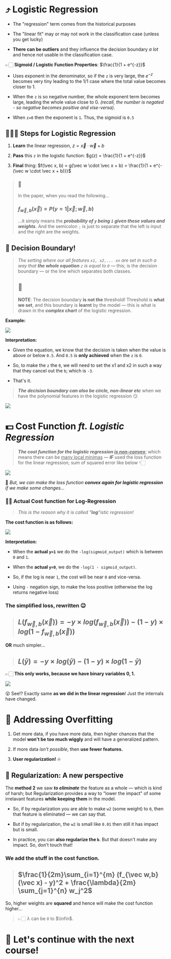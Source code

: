 # ⤴ Logistic Regression

- The "regression" term comes from the historical purposes

- The "linear fit" may or may not work in the classification case (unless you get lucky)

- **There can be outliers** and they influence the decision boundary *a lot* and hence not usable in the classification case.

👉🏻 **Sigmoid / Logistic Function Properties**: $\frac{1}{1 + e^{-z}}$

- Uses exponent in the denominator, so if the `z` is very large, the $e^{-z}$ becomes very tiny leading to the 1/1 case where the total value becomes closer to 1.

- When the `z` is so negative number, the whole exponent term becomes large, leading the whole value close to 0. *(recall, the number is negated - so negative becomes positive and vise-versa)*.

- When `z=0` then the exponent is `1`. Thus, the sigmoid is `0.5`

## 🚶🏻‍♂️ Steps for Logistic Regression

1. **Learn** the linear regression, $z = \vec x \cdot \vec w + b$

2. **Pass** this `z` in the logistic function: $g(z) = \frac{1}{1 + e^{-z}}$

3. **Final** thing: $f(\vec x, b) = g(\vec w \cdot \vec x + b) = \frac{1}{1 + e^{-(\vec w \cdot \vec x + b)}}$

> ### 🤯
> 
> In the paper, when you read the following...
> 
> ### $f_{\vec w,b}(\vec x) = P(y = 1 | \vec x; \vec w,b)$
> 
> ...it simply means the ***probability of `y`  being `1` given these values and weights.*** And the semicolon `;` is just to separate that the left is input and the right are the weights.



## 🌳 Decision Boundary!

> *The setting where our all features `x1, x2,... xn` are set in such a way that **the whole equation** `z` is equal to `0`* — this; is the decision boundary — or the line which separates both classes.
> 
> 
> ## 🔴
> 
> **NOTE**: The decision boundary **is not the** threshold! Threshold is **what we set**, and this boundary is **learnt** by the model — this is what is drawn in the ***complex chart*** of the logistic regression.

**Example:**



![](..\images\decision-boundry.png)

**Interpretation:**

- Given the equation, we know that the decision is taken when the value is above or below `0.5`. And `0.5` is **only achieved** when the `z` is `0`.

- So, to make the `z` the `0`, we will need to set the x1 and x2 in such a way that they cancel out the `b`; which is `-3`.

- That's it.

> ***The decision boundary can also be circle, non-linear etc*** when we have the polynomial features in the logistic regression 😏



![](..\images\non-linear-decision-boundaries.png)

# 💵 Cost Function *ft. Logistic Regression*

> ***The cost function for the logistic regression <u>is non-convex</u>***; which means there can be <u>many local minimas</u> — ***IF*** used the loss function for the linear regression; sum of squared error like below 👇🏻



![](..\images\logistic-cost.png)

🤔 *But, we can make the loss function **convex again for  logistic regression** if we make some changes...*

### 🙌🏻 Actual Cost function for Log-Regression

> *This is the reason why it is called "**log**"istic regression!*

**The cost function is as follows:**

![](..\images\logistic-cost-function.png)

**Interpretation:**

- When the **actual `y=1`** we do the `-log(sigmoid_output)` which is between `0` and `1`.

- When the **actual `y=0`**, we do the `-log(1 - sigmoid_output)`.

- So, if the log is near `1`, the cost will be near `0` and vice-versa.

- Using `-` negation sign, to make the loss positive (otherwise the log returns negative loss)

### The simplified loss, rewritten 😉

> ## $L(f_{\vec w, b}(\vec x)) = -y \times log(f_{\vec w, b}(\vec x)) -(1-y) \times log(1 - f_{\vec w, b}(\vec x))$

**OR** much simpler...

> ## $L(\hat y) = -y \times log(\hat y) -(1-y) \times log(1 - \hat y)$

👉🏻 **This only works, because we have binary variables 0, 1.**



![](..\images\gradient-descent-logistic.png)

😲 See!? Exactly same **as we did in the linear regression**! Just the internals have changed.

# 💍 Addressing Overfitting

1. Get more data, if you have more data, then higher chances that the model **won't be too much wiggly** and will have a generalized pattern.

2. If more data *isn't possible*, then **use fewer features.**

3. **User regularization!** 🔥

## 🔧 Regularization: A new perspective

The **method 2** we saw ***to eliminate*** the feature as a whole — which is kind of harsh; but Regularization provides a way to "lower the impact" of some irrelavant features **while keeping them** in the model.

- So, if by regularization you are able to make `w2` (some weight) to `0`, then that feature is eliminated — we can say that.

- But if by regularization, the `w2` is small like `0.01` then still it has impact but is small.

- In practice, you can **also regularize the `b`**. But that doesn't make any impact. So, don't touch that!

### We add the stuff in the cost function.

> ## $\frac{1}{2m}\sum_{i=1}^{m} (f_{\vec w,b}(\vec x) - y)^2 + \frac{\lambda}{2m} \sum_{j=1}^{n} w_j^2$

So, higher weights are **squared** and hence will make the cost function higher...

> 👉🏻 $\lambda$ can be `0` to $\infin$.



# 🎉 Let's continue with the next course!


